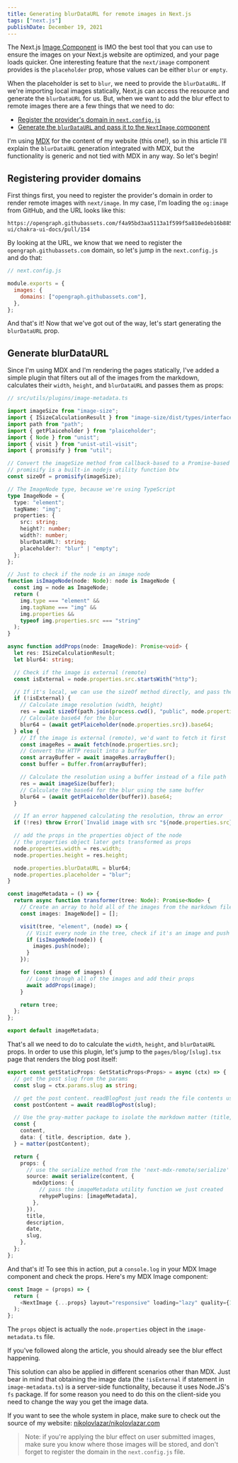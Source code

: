 ```yaml
---
title: Generating blurDataURL for remote images in Next.js
tags: ["next.js"]
publishDate: December 19, 2021
---
```


The Next.js
[Image Component](https://nextjs.org/docs/basic-features/image-optimization) is
IMO the best tool that you can use to ensure the images on your Next.js website
are optimized, and your page loads quicker. One interesting feature that the
`next/image` component provides is the `placeholder` prop, whose values can be
either `blur` or `empty`.

When the placeholder is set to `blur`, we need to provide the `blurDataURL`. If
we're importing local images statically, Next.js can access the resource and
generate the `blurDataURL` for us. But, when we want to add the blur effect to
remote images there are a few things that we need to do:

- [Register the provider's domain in `next.config.js`](#registering-provider-domains)
- [Generate the `blurDataURL` and pass it to the `NextImage` component](#generate-blurdataurl)

I'm using [MDX](https://mdxjs.com/) for the content of my website (this one!),
so in this article I'll explain the `blurDataURL` generation integrated with
MDX, but the functionality is generic and not tied with MDX in any way. So let's
begin!

## Registering provider domains

First things first, you need to register the provider's domain in order to
render remote images with `next/image`. In my case, I'm loading the `og:image`
from GitHub, and the URL looks like this:

```text
https://opengraph.githubassets.com/f4a95bd3aa5113a1f599f5a810edeb16b885f3364b0443dc3c34a02c3290a5d8/chakra-ui/chakra-ui-docs/pull/154
```

By looking at the URL, we know that we need to register the
`opengraph.githubassets.com` domain, so let's jump in the `next.config.js` and
do that:

```javascript
// next.config.js

module.exports = {
  images: {
    domains: ["opengraph.githubassets.com"],
  },
};
```

And that's it! Now that we've got out of the way, let's start generating the
`blurDataURL` prop.

## Generate blurDataURL

Since I'm using MDX and I'm rendering the pages statically, I've added a simple
plugin that filters out all of the images from the markdown, calculates their
`width`, `height`, and `blurDataURL` and passes them as props:

```typescript
// src/utils/plugins/image-metadata.ts

import imageSize from "image-size";
import { ISizeCalculationResult } from "image-size/dist/types/interface";
import path from "path";
import { getPlaiceholder } from "plaiceholder";
import { Node } from "unist";
import { visit } from "unist-util-visit";
import { promisify } from "util";

// Convert the imageSize method from callback-based to a Promise-based
// promisify is a built-in nodejs utility function btw
const sizeOf = promisify(imageSize);

// The ImageNode type, because we're using TypeScript
type ImageNode = {
  type: "element";
  tagName: "img";
  properties: {
    src: string;
    height?: number;
    width?: number;
    blurDataURL?: string;
    placeholder?: "blur" | "empty";
  };
};

// Just to check if the node is an image node
function isImageNode(node: Node): node is ImageNode {
  const img = node as ImageNode;
  return (
    img.type === "element" &&
    img.tagName === "img" &&
    img.properties &&
    typeof img.properties.src === "string"
  );
}

async function addProps(node: ImageNode): Promise<void> {
  let res: ISizeCalculationResult;
  let blur64: string;

  // Check if the image is external (remote)
  const isExternal = node.properties.src.startsWith("http");

  // If it's local, we can use the sizeOf method directly, and pass the path of the image
  if (!isExternal) {
    // Calculate image resolution (width, height)
    res = await sizeOf(path.join(process.cwd(), "public", node.properties.src));
    // Calculate base64 for the blur
    blur64 = (await getPlaiceholder(node.properties.src)).base64;
  } else {
    // If the image is external (remote), we'd want to fetch it first
    const imageRes = await fetch(node.properties.src);
    // Convert the HTTP result into a buffer
    const arrayBuffer = await imageRes.arrayBuffer();
    const buffer = Buffer.from(arrayBuffer);

    // Calculate the resolution using a buffer instead of a file path
    res = await imageSize(buffer);
    // Calculate the base64 for the blur using the same buffer
    blur64 = (await getPlaiceholder(buffer)).base64;
  }

  // If an error happened calculating the resolution, throw an error
  if (!res) throw Error(`Invalid image with src "${node.properties.src}"`);

  // add the props in the properties object of the node
  // the properties object later gets transformed as props
  node.properties.width = res.width;
  node.properties.height = res.height;

  node.properties.blurDataURL = blur64;
  node.properties.placeholder = "blur";
}

const imageMetadata = () => {
  return async function transformer(tree: Node): Promise<Node> {
    // Create an array to hold all of the images from the markdown file
    const images: ImageNode[] = [];

    visit(tree, "element", (node) => {
      // Visit every node in the tree, check if it's an image and push it in the images array
      if (isImageNode(node)) {
        images.push(node);
      }
    });

    for (const image of images) {
      // Loop through all of the images and add their props
      await addProps(image);
    }

    return tree;
  };
};

export default imageMetadata;
```

That's all we need to do to calculate the `width`, `height`, and `blurDataURL`
props. In order to use this plugin, let's jump to the `pages/blog/[slug].tsx`
page that renders the blog post itself:

```typescript
export const getStaticProps: GetStaticProps<Props> = async (ctx) => {
  // get the post slug from the params
  const slug = ctx.params.slug as string;

  // get the post content. readBlogPost just reads the file contents using fs.readFile(postPath, 'utf8')
  const postContent = await readBlogPost(slug);

  // Use the gray-matter package to isolate the markdown matter (title, description, date) from the content
  const {
    content,
    data: { title, description, date },
  } = matter(postContent);

  return {
    props: {
      // use the serialize method from the 'next-mdx-remote/serialize' package to compile the MDX
      source: await serialize(content, {
        mdxOptions: {
          // pass the imageMetadata utility function we just created
          rehypePlugins: [imageMetadata],
        },
      }),
      title,
      description,
      date,
      slug,
    },
  };
};
```

And that's it! To see this in action, put a `console.log` in your MDX Image
component and check the props. Here's my MDX Image component:

```typescript
const Image = (props) => {
  return (
    <NextImage {...props} layout="responsive" loading="lazy" quality={100} />
  );
};
```

The `props` object is actually the `node.properties` object in the
`image-metadata.ts` file.

If you've followed along the article, you should already see the blur effect
happening.

This solution can also be applied in different scenarios other than MDX. Just
bear in mind that obtaining the image data (the `!isExternal` if statement in
`image-metadata.ts`) is a server-side functionality, because it uses Node.JS's
`fs` package. If for some reason you need to do this on the client-side you need
to change the way you get the image data.

If you want to see the whole system in place, make sure to check out the source
of my website:
[nikolovlazar/nikolovlazar.com](https://github.com/nikolovlazar/nikolovlazar.com)

> Note: if you're applying the blur effect on user submitted images, make sure
> you know where those images will be stored, and don't forget to register the
> domain in the `next.config.js` file.
